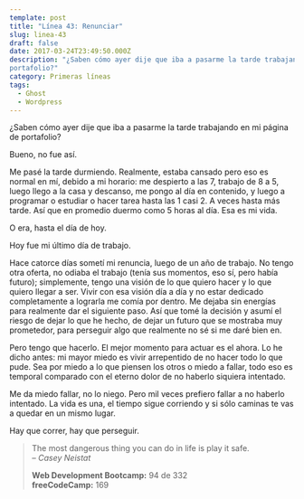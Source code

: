 ```yaml
---
template: post
title: "Línea 43: Renunciar"
slug: linea-43
draft: false
date: 2017-03-24T23:49:50.000Z
description: "¿Saben cómo ayer dije que iba a pasarme la tarde trabajando en mi página de
portafolio?"
category: Primeras líneas
tags:
  - Ghost
  - Wordpress
---
```

¿Saben cómo ayer dije que iba a pasarme la tarde trabajando en mi página de portafolio?

 Bueno, no fue así.

 Me pasé la tarde durmiendo. Realmente, estaba cansado pero eso es normal en mí, debido a mi horario: me despierto a las 7, trabajo de 8 a 5, luego llego a la casa y descanso, me pongo al día en contenido, y luego a programar o estudiar o hacer tarea hasta las 1 casi 2. A veces hasta más tarde. Así que en promedio duermo como 5 horas al día. Esa es mi vida.

 O era, hasta el día de hoy.

 Hoy fue mi último día de trabajo.

 Hace catorce días sometí mi renuncia, luego de un año de trabajo. No tengo otra oferta, no odiaba el trabajo (tenía sus momentos, eso sí, pero había futuro); simplemente, tengo una visión de lo que quiero hacer y lo que quiero llegar a ser. Vivir con esa visión día a día y no estar dedicado completamente a lograrla me comía por dentro. Me dejaba sin energías para realmente dar el siguiente paso. Así que tomé la decisión y asumí el riesgo de dejar lo que he hecho, de dejar un futuro que se mostraba muy prometedor, para perseguir algo que realmente no sé si me daré bien en.

 Pero tengo que hacerlo. El mejor momento para actuar es el ahora. Lo he dicho antes: mi mayor miedo es vivir arrepentido de no hacer todo lo que pude. Sea por miedo a lo que piensen los otros o miedo a fallar, todo eso es temporal comparado con el eterno dolor de no haberlo siquiera intentado.

 Me da miedo fallar, no lo niego. Pero mil veces prefiero fallar a no haberlo intentado. La vida es una, el tiempo sigue corriendo y si sólo caminas te vas a quedar en un mismo lugar.

 Hay que correr, hay que perseguir.

 
>  The most dangerous thing you can do in life is play it safe.  
>  – *Casey Neistat*
> 
>   **Web Development Bootcamp:** 94 de 332  
 **freeCodeCamp:** 169

 